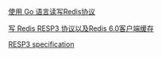 [使用 Go 语言读写Redis协议 ](https://colobu.com/2019/04/16/Reading-and-Writing-Redis-Protocol-in-Go/)

[写 Redis RESP3 协议以及Redis 6.0客户端缓存](https://colobu.com/2019/08/09/read-and-write-redis-RESP3-protocol/)

[RESP3 specification](https://github.com/antirez/RESP3/blob/master/spec.md)